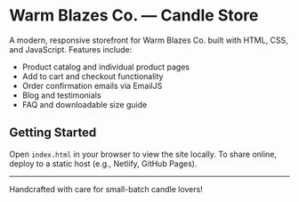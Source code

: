 # Warm Blazes Co. — Candle Store

A modern, responsive storefront for Warm Blazes Co. built with HTML, CSS, and JavaScript. Features include:

- Product catalog and individual product pages
- Add to cart and checkout functionality
- Order confirmation emails via EmailJS
- Blog and testimonials
- FAQ and downloadable size guide

## Getting Started
Open `index.html` in your browser to view the site locally. To share online, deploy to a static host (e.g., Netlify, GitHub Pages).

---
Handcrafted with care for small-batch candle lovers!
